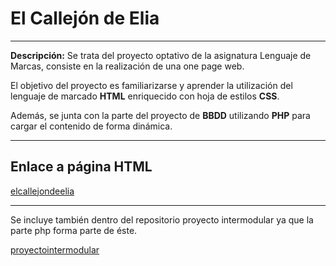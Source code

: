 # El Callejón de Elia
---
**Descripción:** Se trata del proyecto optativo de la asignatura Lenguaje de Marcas, consiste en la realización de una one page web.

El objetivo del proyecto es familiarizarse y aprender la utilización del lenguaje de marcado **HTML** enriquecido con hoja de estilos **CSS**.

Además, se junta con la parte del proyecto de **BBDD** utilizando **PHP** para cargar el contenido de forma dinámica.

---
## Enlace a página HTML

[elcallejondeelia](https://elcallejondeelia.vercel.app/)

---
Se incluye también dentro del repositorio proyecto intermodular ya que la parte php forma parte de éste.

[proyectointermodular](https://github.com/marcomorenilla/proyectoIntermodular/tree/main/Lenguaje-de-marcas)
